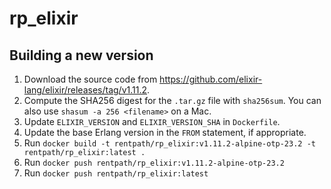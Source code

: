 # rp_elixir

## Building a new version

1. Download the source code from https://github.com/elixir-lang/elixir/releases/tag/v1.11.2.
2. Compute the SHA256 digest for the `.tar.gz` file with `sha256sum`. You can also use `shasum -a 256 <filename>` on a Mac.
3. Update `ELIXIR_VERSION` and `ELIXIR_VERSION_SHA` in `Dockerfile`.
4. Update the base Erlang version in the `FROM` statement, if appropriate.
5. Run `docker build -t rentpath/rp_elixir:v1.11.2-alpine-otp-23.2 -t rentpath/rp_elixir:latest .`
6. Run `docker push rentpath/rp_elixir:v1.11.2-alpine-otp-23.2`
7. Run `docker push rentpath/rp_elixir:latest`
